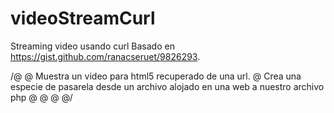 # videoStreamCurl
Streaming video usando curl
Basado en https://gist.github.com/ranacseruet/9826293.

/@
@ Muestra un video para html5 recuperado de una url.
@ Crea una especie de pasarela desde un archivo alojado en una web a nuestro archivo php
@
@
@
@/
